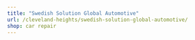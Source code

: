 ```yaml
---
title: "Swedish Solution Global Automotive"
url: /cleveland-heights/swedish-solution-global-automotive/
shop: car repair
---
```

